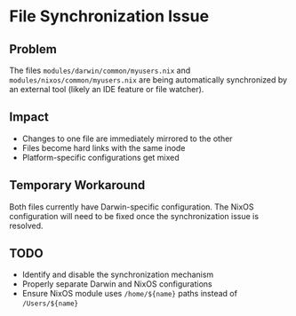 # File Synchronization Issue

## Problem
The files `modules/darwin/common/myusers.nix` and `modules/nixos/common/myusers.nix` are being automatically synchronized by an external tool (likely an IDE feature or file watcher).

## Impact
- Changes to one file are immediately mirrored to the other
- Files become hard links with the same inode
- Platform-specific configurations get mixed

## Temporary Workaround
Both files currently have Darwin-specific configuration. The NixOS configuration will need to be fixed once the synchronization issue is resolved.

## TODO
- Identify and disable the synchronization mechanism
- Properly separate Darwin and NixOS configurations
- Ensure NixOS module uses `/home/${name}` paths instead of `/Users/${name}`